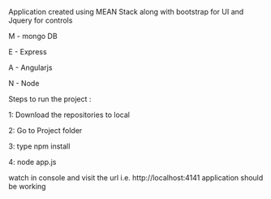 Application created using MEAN Stack along with bootstrap for UI and Jquery for controls

M - mongo DB 

E - Express 

A - Angularjs

N - Node 


Steps to run the project :

1: Download the repositories to local 

2: Go to Project folder 

3: type npm install

4: node app.js  

watch in console and visit the url i.e. http://localhost:4141 application should be working  